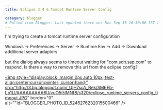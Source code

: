 ```yaml
---
title: Eclipse 3.4 & Tomcat Runtime Server Config

category: blogger
# Pulled from Blogger. Last updated there on: Mon Sep 15 16:50:00 IST 2008
---
```

I'm trying to create a tomcat runtime server configuration<br /><br />Windows -> Preferences -> Server -> Runtime Env -> Add -> Download additional server adapters<br /><br />but the dialog always seems to timeout waiting for "com.sdn.sap.com" to respond. Is there a way to remove this url from the eclipse config?<br /> <br /><a onblur="try {parent.deselectBloggerImageGracefully();} catch(e) {}" href="http://3.bp.blogspot.com/_UjH7scA_Bek/SM6Eb-Lb1LI/AAAAAAAAA6U/vuO5i5lMNf8/s1600-h/eclipse_runtime_servers_config_timeout.JPG"><img style="display:block; margin:0px auto 10px; text-align:center;cursor:pointer; cursor:hand;" src="http://3.bp.blogspot.com/_UjH7scA_Bek/SM6Eb-Lb1LI/AAAAAAAAA6U/vuO5i5lMNf8/s320/eclipse_runtime_servers_config_timeout.JPG" border="0" alt=""id="BLOGGER_PHOTO_ID_5246276232015500466" /></a>
